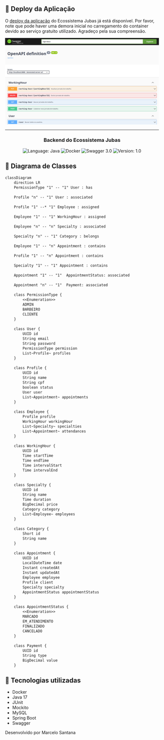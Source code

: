 ## 🍃 Deploy da Aplicação

O [deploy da aplicação](https://jubas-backend.onrender.com/swagger-ui.html) do Ecossistema Jubas já está disponível. Por favor, note que pode haver uma demora inicial no carregamento do container devido ao serviço gratuito utilizado. Agradeço pela sua compreensão.

![Swagger UI](https://github.com/marcelo-de-santana/imagioteca/blob/master/jubas-backend/swagger-ui-from-jubas-backend-v1.png?raw=true)

---

<h3 align="center">
  Backend do Ecossistema Jubas
</h3>

<p align="center">
  <img alt="Language: Java" src="https://img.shields.io/badge/language-java-green">
  <img alt="Docker" src="https://img.shields.io/badge/Docker-🐳-blue">
  <img alt="Swagger 3.0" src="https://img.shields.io/badge/Swagger-3.0-orange">
  <img alt="Version: 1.0" src="https://img.shields.io/badge/version-2.0-yellowgreen">
</p>

## :straight_ruler: Diagrama de Classes

```mermaid
classDiagram
    direction LR
    PermissionType "1" -- "1" User : has
    
    Profile "n" -- "1" User : associated 
    
    Profile "1" --* "1" Employee : assigned

    Employee "1" -- "1" WorkingHour : assigned

    Employee "n" -- "n" Specialty : associated
    
    Specialty "n" -- "1" Category : belongs

    Employee "1" -- "n" Appointment : contains

    Profile "1" -- "n" Appointment : contains
    
    Specialty "1" -- "1" Appointment : contains
    
    Appointment "1" -- "1"  AppointmentStatus: associated

    Appointment "n" -- "1"  Payment: associated

    class PermissionType {
        <<Enumeration>>
        ADMIN
        BARBEIRO
        CLIENTE
    }

    class User {
        UUID id
        String email
        String password
        PermissionType permission
        List~Profile~ profiles
    }

    class Profile {
        UUID id
        String name
        String cpf
        boolean status
        User user
        List~Appointment~ appointments
    }

    class Employee {
        Profile profile
        WorkingHour workingHour
        List~Specialty~ specialties
        List~Appointment~ attendances
    }

    class WorkingHour {
        UUID id
        Time startTime
        Time endTime
        Time intervalStart
        Time intervalEnd
    }

    class Specialty {
        UUID id
        String name
        Time duration
        BigDecimal price
        Category category
        List~Employee~ employees
    }

    class Category {
        Short id
        String name
    }

    class Appointment {
        UUID id
        LocalDateTime date
        Instant createdAt
        Instant updatedAt
        Employee employee
        Profile client
        Specialty specialty
        AppointmentStatus appointmentStatus
    }

    class AppointmentStatus {
        <<Enumeration>>
        MARCADO
        EM_ATENDIMENTO
        FINALIZADO
        CANCELADO
    }

    class Payment {
        UUID id
        String type
        BigDecimal value
    }
```

## :wrench: Tecnologias utilizadas

* Docker
* Java 17
* JUnit
* Mockito
* MySQL
* Spring Boot
* Swagger

Desenvolvido por Marcelo Santana
